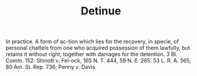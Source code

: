 ---
title: Detinue
letter: D
permalink: "/definitions/bld-detinue.html"
body: In practice. A form of ac-tion which lies for the recovery, in specie, of personal
  chattels from one who acquired possession of them lawfully, but retains it without
  right, together with damages for the detention. 3 Bl. Comm. 152. Slnnott v. Fel-ock,
  165 N. T. 444, 59 N. E. 265. 53 L. R. A. 565, 80 Am. St. Rep. 736; Penny v. Davis
published_at: '2018-07-07'
source: Black's Law Dictionary 2nd Ed (1910)
layout: post
---